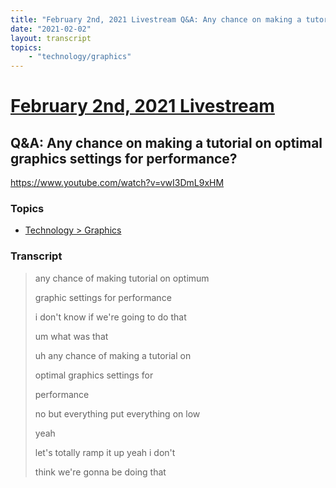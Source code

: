 ```yaml
---
title: "February 2nd, 2021 Livestream Q&A: Any chance on making a tutorial on optimal graphics settings for performance?"
date: "2021-02-02"
layout: transcript
topics:
    - "technology/graphics"
---
```

# [February 2nd, 2021 Livestream](../2021-02-02.md)
## Q&A: Any chance on making a tutorial on optimal graphics settings for performance?
https://www.youtube.com/watch?v=vwI3DmL9xHM

### Topics
* [Technology > Graphics](../topics/technology/graphics.md)

### Transcript

> any chance of making tutorial on optimum
>
> graphic settings for performance
>
> i don't know if we're going to do that
>
> um what was that
>
> uh any chance of making a tutorial on
>
> optimal graphics settings for
>
> performance
>
> no but everything put everything on low
>
> yeah
>
> let's totally ramp it up yeah i don't
>
> think we're gonna be doing that
